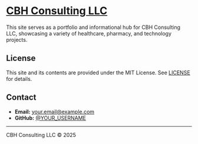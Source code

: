 # [CBH Consulting LLC](https://cbhconsultingllc.github.io/)

This site serves as a portfolio and informational hub for CBH Consulting LLC, showcasing a variety of healthcare, pharmacy, and technology projects.


## License

This site and its contents are provided under the MIT License. See [LICENSE](LICENSE) for details.

## Contact

- **Email:** your.email@example.com
- **GitHub:** [@YOUR_USERNAME](https://github.com/YOUR_USERNAME)

---

CBH Consulting LLC &copy; 2025
